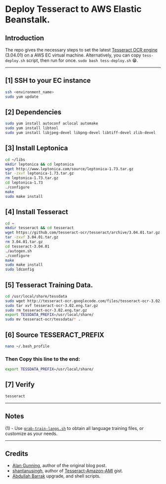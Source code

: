 # Deploy Tesseract to AWS Elastic Beanstalk.

## Introduction
The repo gives the necessary steps to set the latest [Tesseract OCR engine](https://github.com/tesseract-ocr/tesseract) (3.04.01) on a AWS EC virtual machine.
Alternatively, you can copy `tess-deploy.sh` script, then run for once. `sudo bash tess-deploy.sh` 😁.
    
---
## [1] SSH to your EC instance
```sh
ssh <environment_name>
sudo yum update
```

## [2] Dependencies
```sh
sudo yum install autoconf aclocal automake
sudo yum install libtool
sudo yum install libjpeg-devel libpng-devel libtiff-devel zlib-devel
```
## [3] Install Leptonica
```sh
cd ~/libs
mkdir leptonica && cd leptonica
wget http://www.leptonica.com/source/leptonica-1.73.tar.gz
tar -zxvf leptonica-1.73.tar.gz
rm leptonica-1.73.tar.gz
cd leptonica-1.73
./configure
make
sudo make install
```
## [4] Install Tesseract
```sh
cd ~
mkdir tesseract && cd tesseract
wget https://github.com/tesseract-ocr/tesseract/archive/3.04.01.tar.gz
tar -zxvf 3.04.01.tar.gz
rm 3.04.01.tar.gz
cd tesseract-3.04.01
./autogen.sh
./configure
make
sudo make install
sudo ldconfig
```
## [5] Tesseract Training Data.
```sh
cd /usr/local/share/tessdata
sudo wget http://tesseract-ocr.googlecode.com/files/tesseract-ocr-3.02.eng.tar.gz
sudo tar xvf tesseract-ocr-3.02.eng.tar.gz
sudo rm tesseract-ocr-3.02.eng.tar.gz
export TESSDATA_PREFIX=/usr/local/share/
sudo mv tesseract-ocr/tessdata/* .
```

## [6] Source TESSERACT_PREFIX
```sh
nano ~/.bash_profile
```

### Then Copy this line to the end:
```sh
export TESSDATA_PREFIX=/usr/local/share/
```

## [7] Verify
```sh
tesseract
```

---
## Notes
(1) - Use [`grab-train-langs.sh`](https://github.com/abarrak/tesseract-on-aws/blob/master/grab-train-langs.sh) to obtain all language training files, or customize as your needs.

---
## Credits
* [Alan Gunning](https://github.com/alangunning), author of the original blog post.
* [shantanusingh](https://gist.github.com/shantanusingh), author of [Tesseract-Amazon-AMI](https://gist.github.com/shantanusingh/6526664/revisions) gist.
* [Abdullah Barrak](https://github.com/abarrak) upgrade, and shell scripts.
